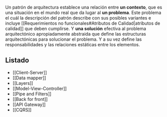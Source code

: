 Un patrón de arquitectura establece una relación entre **un contexto**, que es una situación en el mundo real que da lugar al **un problema**. Este problema el cuál la descripción del patrón describe con sus posibles variantes e incluye [[Requerimientos no funcionales#Atributos de Calidad|atributos de calidad]] que deben cumplirse. Y **una solución** efectiva al problema arquitectónico apropiadamente abstraida que define las estructuras arquitectónicas para solucionar el problema. Y a su vez define las responsabilidades y las relaciones estáticas entre los elementos.

## Listado
- [[Client-Server]]
- [[Data mapper]]
- [[Layers]]
- [[Model-View-Controller]]
- [[Pipe and Filters]]
- [[Back for front]]
- [[API Gateway]]
- [[CQRS]]